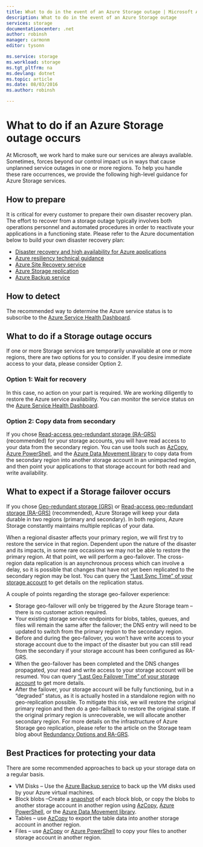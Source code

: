 ```yaml
---
title: What to do in the event of an Azure Storage outage | Microsoft Azure
description: What to do in the event of an Azure Storage outage
services: storage
documentationcenter: .net
author: robinsh
manager: carmonm
editor: tysonn

ms.service: storage
ms.workload: storage
ms.tgt_pltfrm: na
ms.devlang: dotnet
ms.topic: article
ms.date: 08/03/2016
ms.author: robinsh

---
```

# What to do if an Azure Storage outage occurs
At Microsoft, we work hard to make sure our services are always available. Sometimes, forces beyond our control impact us in ways that cause unplanned service outages in one or more regions. To help you handle these rare occurrences, we provide the following high-level guidance for Azure Storage services.

## How to prepare
It is critical for every customer to prepare their own disaster recovery plan. The effort to recover from a storage outage typically involves both operations personnel and automated procedures in order to reactivate your applications in a functioning state. Please refer to the Azure documentation below to build your own disaster recovery plan:

* [Disaster recovery and high availability for Azure applications](../resiliency/resiliency-disaster-recovery-high-availability-azure-applications.md)
* [Azure resiliency technical guidance](../resiliency/resiliency-technical-guidance.md)
* [Azure Site Recovery service](https://azure.microsoft.com/services/site-recovery/)
* [Azure Storage replication](storage-redundancy.md)
* [Azure Backup service](https://azure.microsoft.com/services/backup/)

## How to detect
The recommended way to determine the Azure service status is to subscribe to the [Azure Service Health Dashboard](https://azure.microsoft.com/status/).

## What to do if a Storage outage occurs
If one or more Storage services are temporarily unavailable at one or more regions, there are two options for you to consider. If you desire immediate access to your data, please consider Option 2.

### Option 1: Wait for recovery
In this case, no action on your part is required. We are working diligently to restore the Azure service availability. You can monitor the service status on the [Azure Service Health Dashboard](https://azure.microsoft.com/status/).

### Option 2: Copy data from secondary
If you chose [Read-access geo-redundant storage (RA-GRS)](storage-redundancy.md#read-access-geo-redundant-storage) (recommended) for your storage accounts, you will have read access to your data from the secondary region. You can use tools such as [AzCopy](storage-use-azcopy.md), [Azure PowerShell](storage-powershell-guide-full.md), and the [Azure Data Movement library](https://azure.microsoft.com/blog/introducing-azure-storage-data-movement-library-preview-2/) to copy data from the secondary region into another storage account in an unimpacted region, and then point your applications to that storage account for both read and write availability.

## What to expect if a Storage failover occurs
If you chose [Geo-redundant storage (GRS)](storage-redundancy.md#geo-redundant-storage) or [Read-access geo-redundant storage (RA-GRS)](storage-redundancy.md#read-access-geo-redundant-storage) (recommended), Azure Storage will keep your data durable in two regions (primary and secondary). In both regions, Azure Storage constantly maintains multiple replicas of your data.

When a regional disaster affects your primary region, we will first try to restore the service in that region. Dependent upon the nature of the disaster and its impacts, in some rare occasions we may not be able to restore the primary region. At that point, we will perform a geo-failover. The cross-region data replication is an asynchronous process which can involve a delay, so it is possible that changes that have not yet been replicated to the secondary region may be lost. You can query the [“Last Sync Time” of your storage account](https://blogs.msdn.microsoft.com/windowsazurestorage/2013/12/11/windows-azure-storage-redundancy-options-and-read-access-geo-redundant-storage/) to get details on the replication status.

A couple of points regarding the storage geo-failover experience:

* Storage geo-failover will only be triggered by the Azure Storage team – there is no customer action required.
* Your existing storage service endpoints for blobs, tables, queues, and files will remain the same after the failover; the DNS entry will need to be updated to switch from the primary region to the secondary region.
* Before and during the geo-failover, you won’t have write access to your storage account due to the impact of the disaster but you can still read from the secondary if your storage account has been configured as RA-GRS.
* When the geo-failover has been completed and the DNS changes propagated, your read and write access to your storage account will be resumed. You can query [“Last Geo Failover Time” of your storage account](https://msdn.microsoft.com/library/azure/ee460802.aspx) to get more details.
* After the failover, your storage account will be fully functioning, but in a “degraded” status, as it is actually hosted in a standalone region with no geo-replication possible. To mitigate this risk, we will restore the original primary region and then do a geo-failback to restore the original state. If the original primary region is unrecoverable, we will allocate another secondary region.
  For more details on the infrastructure of Azure Storage geo replication, please refer to the article on the Storage team blog about [Redundancy Options and RA-GRS](https://blogs.msdn.microsoft.com/windowsazurestorage/2013/12/11/windows-azure-storage-redundancy-options-and-read-access-geo-redundant-storage/).

## Best Practices for protecting your data
There are some recommended approaches to back up your storage data on a regular basis.

* VM Disks – Use the [Azure Backup service](https://azure.microsoft.com/services/backup/) to back up the VM disks used by your Azure virtual machines.
* Block blobs –Create a [snapshot](https://msdn.microsoft.com/library/azure/hh488361.aspx) of each block blob, or copy the blobs to another storage account in another region using [AzCopy](storage-use-azcopy.md), [Azure PowerShell](storage-powershell-guide-full.md), or the [Azure Data Movement library](https://azure.microsoft.com/blog/introducing-azure-storage-data-movement-library-preview-2/).
* Tables – use [AzCopy](storage-use-azcopy.md) to export the table data into another storage account in another region.
* Files – use [AzCopy](storage-use-azcopy.md) or [Azure PowerShell](storage-powershell-guide-full.md) to copy your files to another storage account in another region.

